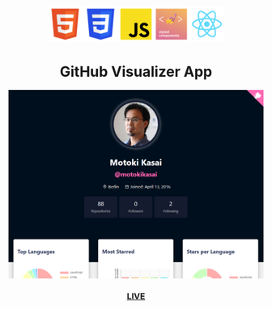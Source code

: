 <p align="center">
  <img src="./src/static/assets/logo-tpl-html.png" height="70px" width="70px"><img src="./src/static/assets/logo-tpl-css.png" height="70px" width="70px"><img src="./src/static/assets/logo-tpl-js.png" height="70px" width="70px"><img src="./src/static/assets/logo-tpl-styled-components.png" alt="Styled Components" height="70px" width="70px" /><img src="./src/static/assets/logo-tpl-react.png" height="70px" width="70px">
</p>

<h1 align="center">GitHub Visualizer App</h1>

<p>
  <img src="./src/static/assets/Thumbnail-readme-github-visualizer.png">  
</p>

<a href="https://github-visualizer.motokikasai.vercel.app/" target="_blank"><h3 align="center">LIVE</h3></a>
